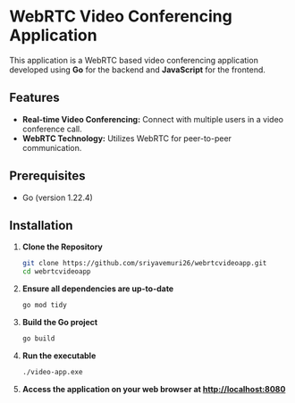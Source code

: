 # WebRTC Video Conferencing Application

This application is a WebRTC based video conferencing application developed using **Go** for the backend and **JavaScript** for the frontend.

## Features

- **Real-time Video Conferencing:** Connect with multiple users in a video conference call.
- **WebRTC Technology:** Utilizes WebRTC for peer-to-peer communication.

## Prerequisites

- Go (version 1.22.4)

## Installation

1. **Clone the Repository**
   ```bash
   git clone https://github.com/sriyavemuri26/webrtcvideoapp.git
   cd webrtcvideoapp
   
2. **Ensure all dependencies are up-to-date**
   ```bash
   go mod tidy

3. **Build the Go project**
   ```bash
   go build

4. **Run the executable**
   ```bash
   ./video-app.exe
   
5. **Access the application on your web browser at [http://localhost:8080](http://localhost:8080)**
   
  
